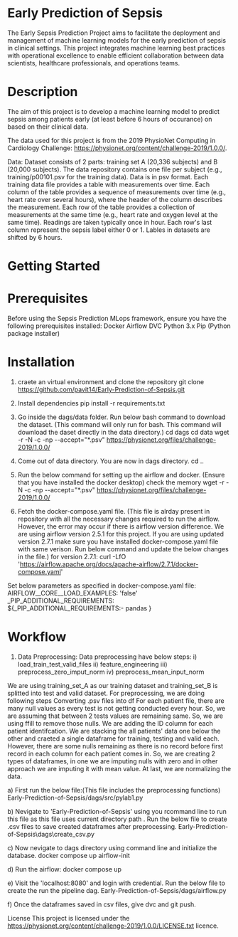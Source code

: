 # Early Prediction of Sepsis

The Early Sepsis Prediction Project aims to facilitate the deployment and management of machine learning models for the early prediction of sepsis in clinical settings. This project integrates machine learning best practices with operational excellence to enable efficient collaboration between data scientists, healthcare professionals, and operations teams.


# Description

The aim of this project is to develop a machine learning model to predict sepsis among patients early (at least before 6 hours of occurance) on based on their clinical data.

The data used for this project is from the 2019 PhysioNet Computing in Cardiology Challenge: https://physionet.org/content/challenge-2019/1.0.0/. 

Data:
Dataset consists of 2 parts: training set A (20,336 subjects) and B (20,000 subjects). The data repository contains one file per subject (e.g., training/p00101.psv for the training data). Data is in psv format. Each training data file provides a table with measurements over time. Each column of the table provides a sequence of measurements over time (e.g., heart rate over several hours), where the header of the column describes the measurement. Each row of the table provides a collection of measurements at the same time (e.g., heart rate and oxygen level at the same time). Readings are taken typically once in hour. Each row's last column represent the sepsis label either 0 or 1. Lables in datasets are shifted by 6 hours. 


# Getting Started
# Prerequisites
Before using the Sepsis Prediction MLops framework, ensure you have the following prerequisites installed:
Docker
Airflow
DVC
Python 3.x
Pip (Python package installer)

# Installation 

1) craete an virtual environment and clone the repository
git clone https://github.com/pavit14/Early-Prediction-of-Sepsis.git

2) Install dependencies 
pip install -r requirements.txt

3) Go inside the dags/data folder. Run below bash command to download the dataset. (This command will only run for bash. This command will download the daset directly in the data directory.)
cd dags
cd data 
wget -r -N -c -np --accept="*.psv" https://physionet.org/files/challenge-2019/1.0.0/

4) Come out of data directory. You are now in dags directory.
cd ..

5) Run the below command for setting up the airflow and docker. 
(Ensure that you have installed the docker desktop)
check the memory 
wget -r -N -c -np --accept="*.psv" https://physionet.org/files/challenge-2019/1.0.0/

5) Fetch the docker-compose.yaml file. (This file is alrday present in repository with all the necessary changes required to run the airflow. However, the error may occur if there is airflow version difference. We are using airflow version 2.5.1 for this project. If you are using updated version 2.7.1 make sure you have installed docker-compose.yaml file with same verison. Run below command and update the below changes in the file.)
for version 2.7.1: 
curl -LfO 'https://airflow.apache.org/docs/apache-airflow/2.7.1/docker-compose.yaml' 

Set below parameters as specified in docker-compose.yaml file:
AIRFLOW__CORE__LOAD_EXAMPLES: 'false'
_PIP_ADDITIONAL_REQUIREMENTS: ${_PIP_ADDITIONAL_REQUIREMENTS:- pandas }


# Workflow
1) Data Preprocessing:
Data preprocessing have below steps:
i) load_train_test_valid_files
ii) feature_engineering
iii) preprocess_zero_imput_norm
iv) preprocess_mean_input_norm

We are using training_set_A as our training dataset and training_set_B is splitted into test and valid dataset. 
For preprocessing, we are doing following steps
Converting .psv files into df
For each patient file, there are many null values as every test is not getting conducted every hour. So, we are assuming that between 2 tests values are remaining same. So, we are using ffill to remove those nulls. 
We are adding the ID column for each patient identifcation. 
We are stacking the all patients' data one below the other and craeted a single dataframe for training, testing and valid each.
However, there are some nulls remaining as there is no record before first record in each column for each patient comes in. So, we are creating 2 types of dataframes, in one we are imputing nulls with zero and in other approach we are imputing it with mean value. 
At last, we are normalizing the data. 

a) First run the below file:(This file includes the preprocessing functions)
Early-Prediction-of-Sepsis/dags/src/pylab1.py

b) Nevigate to 'Early-Prediction-of-Sepsis' using you rcommand line to run this file as this file uses current directory path .
Run the below file to create .csv files to save created dataframes after preprocessing. 
Early-Prediction-of-Sepsis\dags\create_csv.py

c) Now nevigate to dags directory using command line and initialize the database.
docker compose up airflow-init

d) Run the airflow:
docker compose up

e) Visit the 'localhost:8080' and login with credential.
Run the below file to create the run the pipeline dag. 
Early-Prediction-of-Sepsis/dags/airflow.py

f) Once the dataframes saved in csv files, give dvc and git push.

License
This project is licensed under the https://physionet.org/content/challenge-2019/1.0.0/LICENSE.txt licence. 

























